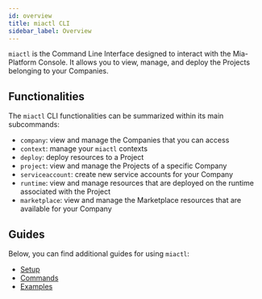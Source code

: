 ```yaml
---
id: overview
title: miactl CLI
sidebar_label: Overview
---
```




`miactl` is the Command Line Interface designed to interact with the Mia-Platform Console.
It allows you to view, manage, and deploy the Projects belonging to your Companies.

## Functionalities

The `miactl` CLI functionalities can be summarized within its main subcommands:

- `company`: view and manage the Companies that you can access
- `context`: manage your `miactl` contexts
- `deploy`: deploy resources to a Project
- `project`: view and manage the Projects of a specific Company
- `serviceaccount`: create new service accounts for your Company
- `runtime`: view and manage resources that are deployed on the runtime associated with the Project
- `marketplace`: view and manage the Marketplace resources that are available for your Company

## Guides

Below, you can find additional guides for using `miactl`:

- [Setup](/products/console/cli/miactl/20_setup.md)
- [Commands](/products/console/cli/miactl/30_commands.md)
- [Examples](/products/console/cli/miactl/40_examples.md)
